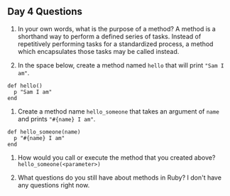 ## Day 4 Questions

1. In your own words, what is the purpose of a method?
A method is a shorthand way to perform a defined series of tasks. Instead of repetitively performing tasks for a standardized process, a method which encapsulates those tasks may be called instead.

1. In the space below, create a method named `hello` that will print `"Sam I am"`.
```
def hello()
  p "Sam I am"
end
```

1. Create a method name `hello_someone` that takes an argument of `name` and prints `"#{name} I am"`.
```
def hello_someone(name)
  p "#{name} I am"
end
```

1. How would you call or execute the method that you created above?
`hello_someone(<parameter>)`

1. What questions do you still have about methods in Ruby?
I don't have any questions right now.
